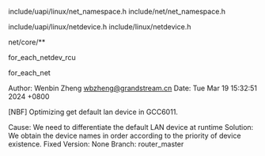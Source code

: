 include/uapi/linux/net_namespace.h
include/net/net_namespace.h

include/uapi/linux/netdevice.h
include/linux/netdevice.h

net/core/**



for_each_netdev_rcu



for_each_net


Author: Wenbin Zheng <wbzheng@grandstream.cn>
Date:   Tue Mar 19 15:32:51 2024 +0800

[NBF] Optimizing get default lan device in GCC6011.

Cause: We need to differentiate the default LAN device at runtime
Solution: We obtain the device names in order according to the priority of device existence.
Fixed Version: None
Branch: router_master